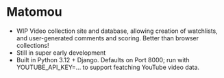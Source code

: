 # Matomou

- WIP Video collection site and database, allowing creation of watchlists, and user-generated comments and scoring. Better than browser collections!
- Still in super early development
- Built in Python 3.12 + Django. Defaults on Port 8000; run with YOUTUBE_API_KEY=... to support featching YouTube video data.
